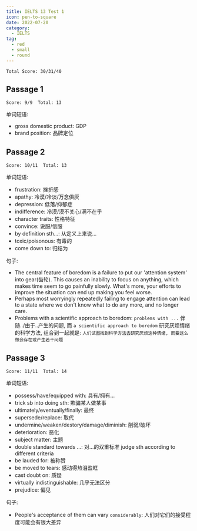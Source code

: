 ```yaml
---
title: IELTS 13 Test 1
icon: pen-to-square
date: 2022-07-20
category:
  - IELTS
tag:
  - red
  - small
  - round
---
```


`Total Score: 30/31/40`

## Passage 1

`Score: 9/9  Total: 13`

单词短语:

- gross domestic product: GDP
- brand position: 品牌定位

## Passage 2

`Score: 10/11  Total: 13`

单词短语:

- frustration: 挫折感
- apathy: 冷漠/冷淡/万念俱灰
- depression: 低落/抑郁症
- indifference: 冷漠/漠不关心/满不在乎
- character traits: 性格特征
- convince: 说服/信服
- by definition sth...: 从定义上来说...
- toxic/poisonous: 有毒的
- come down to: 归结为

句子:

- The central feature of boredom is a failure to put our 'attention system' into gear(齿轮). This causes an inability to focus on anything, which makes time seem to go painfully slowly. What's more, your efforts to improve the situation can end up making you feel worse.
- Perhaps most worryingly repeatedly failing to engage attention can lead to a state where we don't know what to do any more, and no longer care.
- Problems with a scientific approach to boredom: `problems with ...` 伴随../由于..产生的问题, 而 `a scientific approach to boredom` 研究厌烦情绪的科学方法, 组合到一起就是: `人们试图找到科学方法去研究厌烦这种情绪, 而要这么做会存在或产生若干问题`

## Passage 3

`Score: 11/11  Total: 14`

单词短语:

- possess/have/equipped with: 具有/拥有...
- trick sb into doing sth: 欺骗某人做某事
- ultimately/eventually/finally: 最终
- supersede/replace: 取代
- undermine/weaken/destory/damage/diminish: 削弱/破坏
- deterioration: 恶化
- subject matter: 主题
- double standard towards ...: 对...的双重标准 judge sth according to different criteria
- be lauded for: 被称赞
- be moved to tears: 感动得热泪盈眶
- cast doubt on: 质疑
- virtually indistinguishable: 几乎无法区分
- prejudice: 偏见

句子:

- People's acceptance of them can vary `considerably`: 人们对它们的接受程度可能会有很大差异
